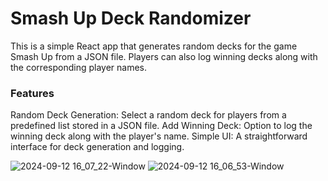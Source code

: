 # Smash Up Deck Randomizer

This is a simple React app that generates random decks for the game Smash Up from a JSON file. Players can also log winning decks along with the corresponding player names.

### Features
Random Deck Generation: Select a random deck for players from a predefined list stored in a JSON file.
Add Winning Deck: Option to log the winning deck along with the player's name.
Simple UI: A straightforward interface for deck generation and logging.


![2024-09-12 16_07_22-Window](https://github.com/user-attachments/assets/84b06eb7-c7ff-4992-8082-4d01c7874639)
![2024-09-12 16_06_53-Window](https://github.com/user-attachments/assets/4b617360-7dda-4be6-a720-d8bb108ecb52)
